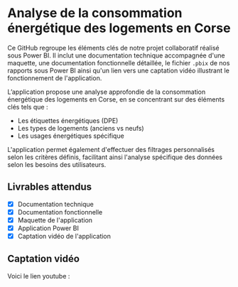 # Analyse de la consommation énergétique des logements en Corse


Ce GitHub regroupe les éléments clés de notre projet collaboratif réalisé sous Power BI. Il inclut une documentation technique accompagnée d'une maquette, une documentation fonctionnelle détaillée, le fichier `.pbix` de nos rapports sous Power BI ainsi qu'un lien vers une captation vidéo illustrant le fonctionnement de l'application.  

L’application propose une analyse approfondie de la consommation énergétique des logements en Corse, en se concentrant sur des éléments clés tels que :  
- Les étiquettes énergétiques (DPE)
- Les types de logements (anciens vs neufs)
- Les usages énergétiques spécifique

L'application permet également d'effectuer des filtrages personnalisés selon les critères définis, facilitant ainsi l'analyse spécifique des données selon les besoins des utilisateurs.

## Livrables attendus 

- [x] Documentation technique
- [x] Documentation fonctionnelle
- [x] Maquette de l'application
- [x] Application Power BI
- [x] Captation vidéo de l'application

## Captation vidéo

Voici le lien youtube :
